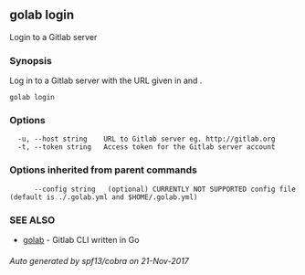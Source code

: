 ## golab login

Login to a Gitlab server

### Synopsis


Log in to a Gitlab server with the URL given in <host> and <token>.

```
golab login
```

### Options

```
  -u, --host string    URL to Gitlab server eg. http://gitlab.org
  -t, --token string   Access token for the Gitlab server account
```

### Options inherited from parent commands

```
      --config string   (optional) CURRENTLY NOT SUPPORTED config file (default is ./.golab.yml and $HOME/.golab.yml)
```

### SEE ALSO
* [golab](golab.md)	 - Gitlab CLI written in Go

###### Auto generated by spf13/cobra on 21-Nov-2017
